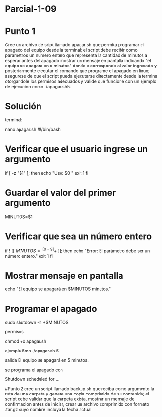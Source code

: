 # Parcial-1-09

# Punto 1
Cree un archivo de sript llamado apagar.sh que permita programar el apagado del equipo desde la terminal; el script debe recibir como parametros un numero entero que representa la cantidad de minutos a esperar antes del apagado mostrar un mensaje en pantalla indicando "el equipo se apagara en x minutos" donde x corresponde al valor ingresado y posteriormente ejecutar el comando que programe el apagado en linux; asegurese de que el script pueda ejecutarse directamente desde la termina otorgandole los permisos adecuados y valide que funcione con un ejemplo de ejecucion como ./apagar.sh5.

# Solución

terminal:

nano apagar.sh
#!/bin/bash

# Verificar que el usuario ingrese un argumento
if [ -z "$1" ]; then
    echo "Uso: $0 <minutos>"
    exit 1
fi

# Guardar el valor del primer argumento
MINUTOS=$1

# Verificar que sea un número entero
if ! [[ $MINUTOS =~ ^[0-9]+$ ]]; then
    echo "Error: El parámetro debe ser un número entero."
    exit 1
fi

# Mostrar mensaje en pantalla
echo "El equipo se apagará en $MINUTOS minutos."

# Programar el apagado
sudo shutdown -h +$MINUTOS

permisos

chmod +x apagar.sh

ejemplo 5mn
./apagar.sh 5

salida
El equipo se apagará en 5 minutos.

se programa el apagado con 

Shutdown scheduled for ...



#Punto 2
cree un script llamado backup.sh que reciba como argumento la ruta de una carpeta y genere una copia comprimida de su contenido; el script debe validar que la carpeta exista, mostrar un mensaje de confirmacion antes de iniciar, crear un archivo comprimido con formato .tar.gz cuyo nombre incluya la fecha actual 
